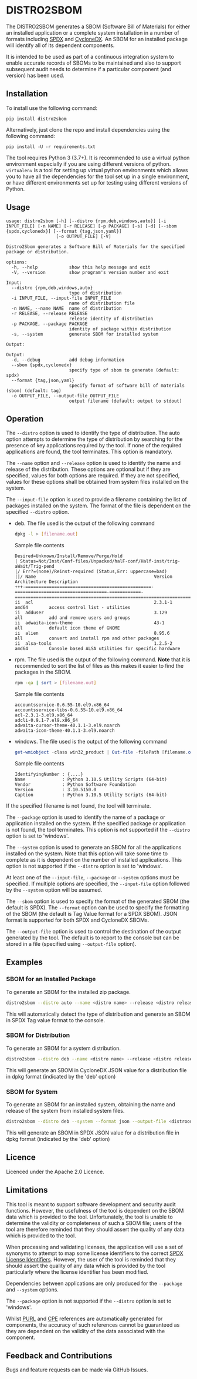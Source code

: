 # DISTRO2SBOM

The DISTRO2SBOM generates a
SBOM (Software Bill of Materials) for either an installed application or a complete system installation in a number of formats including
[SPDX](https://www.spdx.org) and [CycloneDX](https://www.cyclonedx.org).
An SBOM for an installed package will identify all of its dependent components.

It is intended to be used as part of a continuous integration system to enable accurate records of SBOMs to be maintained
and also to support subsequent audit needs to determine if a particular component (and version) has been used.

## Installation

To install use the following command:

`pip install distro2sbom`

Alternatively, just clone the repo and install dependencies using the following command:

`pip install -U -r requirements.txt`

The tool requires Python 3 (3.7+). It is recommended to use a virtual python environment especially
if you are using different versions of python. `virtualenv` is a tool for setting up virtual python environments which
allows you to have all the dependencies for the tool set up in a single environment, or have different environments set
up for testing using different versions of Python.

## Usage

```
usage: distro2sbom [-h] [--distro {rpm,deb,windows,auto}] [-i INPUT_FILE] [-n NAME] [-r RELEASE] [-p PACKAGE] [-s] [-d] [--sbom {spdx,cyclonedx}] [--format {tag,json,yaml}]
                   [-o OUTPUT_FILE] [-V]

Distro2Sbom generates a Software Bill of Materials for the specified package or distribution.

options:
  -h, --help            show this help message and exit
  -V, --version         show program's version number and exit

Input:
  --distro {rpm,deb,windows,auto}
                        type of distribution
  -i INPUT_FILE, --input-file INPUT_FILE
                        name of distribution file
  -n NAME, --name NAME  name of distribution
  -r RELEASE, --release RELEASE
                        release identity of distribution
  -p PACKAGE, --package PACKAGE
                        identity of package within distribution
  -s, --system          generate SBOM for installed system

Output:

Output:
  -d, --debug           add debug information
  --sbom {spdx,cyclonedx}
                        specify type of sbom to generate (default: spdx)
  --format {tag,json,yaml}
                        specify format of software bill of materials (sbom) (default: tag)
  -o OUTPUT_FILE, --output-file OUTPUT_FILE
                        output filename (default: output to stdout)
```
						
## Operation

The `--distro` option is used to identify the type of distribution. The auto option attempts to determine the type of distribution by searching for the
presence of key applications required by the tool. If none of the required applications are found, the tool terminates. This option is mandatory.

The `--name` option and `--release` option is used to identify the name and release of the distribution. These options are
optional but if they are specified, values for both options are required. If they are not specified, values for these options shall be obtained from system files installed on the system.

The `--input-file` option is used to provide a filename containing the list of packages installed on the system. The format of the file is dependent on the specified `--distro` option.

- deb. The file used is the output of the following command
    ```bash
    dpkg -l > [filename.out]
    ```

    Sample file contents
    ```console
  Desired=Unknown/Install/Remove/Purge/Hold
  | Status=Not/Inst/Conf-files/Unpacked/halF-conf/Half-inst/trig-aWait/Trig-pend
  |/ Err?=(none)/Reinst-required (Status,Err: uppercase=bad)
  ||/ Name                                             Version                             Architecture Description
  +++-================================================-===================================-============-==================================================================================
  ii  acl                                              2.3.1-1                             amd64        access control list - utilities
  ii  adduser                                          3.129                               all          add and remove users and groups
  ii  adwaita-icon-theme                               43-1                                all          default icon theme of GNOME
  ii  alien                                            8.95.6                              all          convert and install rpm and other packages
  ii  alsa-tools                                       1.2.5-2                             amd64        Console based ALSA utilities for specific hardware
    ```

- rpm. The file used is the output of the following command. **Note** that it is recommended to sort the list of files as this makes it easier to find the packages in the SBOM.
    ```bash
    rpm -qa | sort > [filename.out]
    ```
    
    Sample file contents
    ```console
  accountsservice-0.6.55-10.el9.x86_64
  accountsservice-libs-0.6.55-10.el9.x86_64
  acl-2.3.1-3.el9.x86_64
  adcli-0.9.1-7.el9.x86_64
  adwaita-cursor-theme-40.1.1-3.el9.noarch
  adwaita-icon-theme-40.1.1-3.el9.noarch
    ```  

- windows. The file used is the output of the following command
    ```powershell
    get-wmiobject -class win32_product | Out-file -filePath [filename.out]
    ```
    
    Sample file contents
    ```console 
  IdentifyingNumber : {....}
  Name              : Python 3.10.5 Utility Scripts (64-bit)
  Vendor            : Python Software Foundation
  Version           : 3.10.5150.0
  Caption           : Python 3.10.5 Utility Scripts (64-bit)

    ```

If the specified filename is not found, the tool will terminate.

The `--package` option is used to identify the name of a package or application installed on the system. If the specified package or application is not found, the tool terminates.
This option is not supported if the `--distro` option is set to 'windows'.

The `--system` option is used to generate an SBOM for all the applications installed on the system. Note that this option will take some time to complete as it is dependent on the number of installed applications.
This option is not supported if the `--distro` option is set to 'windows'.

At least one of the `--input-file`, `--package` or `--system` options must be specified. If multiple options are specified, the `--input-file` option followed by the `--system` option will be assumed.

The `--sbom` option is used to specify the format of the generated SBOM (the default is SPDX). The `--format` option
can be used to specify the formatting of the SBOM (the default is Tag Value format for a SPDX SBOM). JSON format is supported for both
SPDX and CycloneDX SBOMs.

The `--output-file` option is used to control the destination of the output generated by the tool. The
default is to report to the console but can be stored in a file (specified using `--output-file` option).

## Examples

### SBOM for an Installed Package

To generate an SBOM for the installed zip package.

```bash
distro2sbom --distro auto --name <distro name> --release <distro release> --package zip
```

This will automatically detect the type of distribution and generate an SBOM in SPDX Tag value format to the console.

### SBOM for Distribution

To generate an SBOM for a system distribution.

```bash
distro2sbom --distro deb --name <distro name> --release <distro release> --input-file <distrofile> --sbom cyclonedx --output-file <distrooutfile>
```

This will generate an SBOM in CycloneDX JSON value for a distribution file in dpkg format (indicated by the 'deb' option)

### SBOM for System

To generate an SBOM for an installed system, obtaining the name and release of the system from installed system files.

```bash
distro2sbom --distro deb --system --format json --output-file <distrooutfile>
```

This will generate an SBOM in SPDX JSON value for a distribution file in dpkg format (indicated by the 'deb' option)

## Licence

Licenced under the Apache 2.0 Licence.

## Limitations

This tool is meant to support software development and security audit functions. However, the usefulness of the tool is dependent on the SBOM data
which is provided to the tool. Unfortunately, the tool is unable to determine the validity or completeness of such a SBOM file; users of the tool
are therefore reminded that they should assert the quality of any data which is provided to the tool.

When processing and validating licenses, the application will use a set of synonyms to attempt to map some license identifiers to the correct [SPDX License Identifiers](https://spdx.org/licenses/). However, the
user of the tool is reminded that they should assert the quality of any data which is provided by the tool particularly where the license identifier has been modified.

Dependencies between applications are only produced for the `--package` and `--system` options.

The `--package` option is not supported if the `--distro` option is set to 'windows'.

Whilst [PURL](https://github.com/package-url/purl-spec) and [CPE](https://nvd.nist.gov/products/cpe) references are automatically generated for components, the accuracy
of such references cannot be guaranteed as they are dependent on the validity of the data associated with the component.

## Feedback and Contributions

Bugs and feature requests can be made via GitHub Issues.
